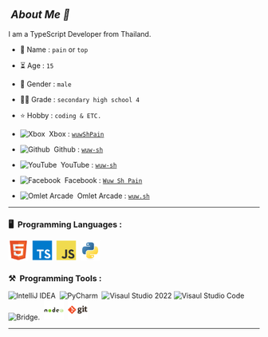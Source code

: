 ## &nbsp;_About Me 👑_

I am a TypeScript Developer from Thailand.

- 🔖 Name : `pain` or `top`
- ⏳ Age : `15`
- 👦 Gender : `male`
- 👨‍🎓 Grade : `secondary high school 4`
- ⭐ Hobby : `coding & ETC.`
- <img src="https://imgs.search.brave.com/dwDLTvAner6mjAuj64pg2I_hMBZQbC0corI8sX7hOlE/rs:fit:128:128:1/g:ce/aHR0cHM6Ly9jZG40/Lmljb25maW5kZXIu/Y29tL2RhdGEvaWNv/bnMvbG9nb3MtYW5k/LWJyYW5kcy81MTIv/Mzg3X1hib3hfbG9n/by0xMjgucG5n" title="Xbox" alt="Xbox" width="23" height="23"/>&nbsp; Xbox : [`wuwShPain`](https://account.xbox.com/en-us/profile?gamertag=wuwShPain)

- <img src="https://imgs.search.brave.com/ij3t5KLpcnSaGFABUAAdPh9IARp5fsbQSBZBRQC7UWE/rs:fit:1200:1200:1/g:ce/aHR0cHM6Ly9sb2dv/cy1kb3dubG9hZC5j/b20vd3AtY29udGVu/dC91cGxvYWRzLzIw/MTYvMDkvR2l0SHVi/X2xvZ28ucG5n" title="Github" alt="Github" width="22" height="22"/>&nbsp; Github : [`wuw-sh`](https://github.com/wuw-sh)

- <img src="https://imgs.search.brave.com/Lh3Jd1lMq38Zi5xeGFs2Yt8nddBASMDyjCZpshserbw/rs:fit:1200:1200:1/g:ce/aHR0cHM6Ly9jbGlw/YXJ0LmluZm8vaW1h/Z2VzL2Njb3ZlcnMv/MTU5MDQzMDY1MnJl/ZC15b3V0dWJlLWxv/Z28tcG5nLXhsLnBu/Zw" title="YouTube" alt="YouTube" width="21" height="14"/>&nbsp; YouTube : [`wuw-sh`](https://m.youtube.com/channel/UCT940bL6xp9HUJ0toiTkxrQ)

- <img src="https://imgs.search.brave.com/RcW5nBXfdSmfbQ0d-CmIjDc8cV9hl-l42NCNlJCm6os/rs:fit:1000:1000:1/g:ce/aHR0cHM6Ly9zZ3Vy/dS5vcmcvd3AtY29u/dGVudC91cGxvYWRz/LzIwMTgvMDIvRmFj/ZWJvb2stUE5HLUlt/YWdlLTcxMjQ0LnBu/Zw" title="Facebook" alt="Facebook" width="19" height="19"/>&nbsp; Facebook : [`Wuw Sh Pain`](https://www.facebook.com/profile.php?id=100024781637005)

- <img src="https://imgs.search.brave.com/Ai3xC6YMdalbmk3y0u9t2ub2UxM4MCqVubuPmwPM1WE/rs:fit:512:512:1/g:ce/aHR0cHM6Ly9pbWFn/ZXMtbmEuc3NsLWlt/YWdlcy1hbWF6b24u/Y29tL2ltYWdlcy9J/LzYxR2JZdktGbFZM/LnBuZw" title="Omlet Arcade" alt="Omlet Arcade" width="20" height="20"/>&nbsp; Omlet Arcade : [`wuw.sh`](https://omlet.gg/profile/wuw.sh)

---

### 🖥️ &nbsp;Programming Languages :

<p>
<img src="https://github.com/devicons/devicon/blob/master/icons/html5/html5-original.svg" title="HTML5" alt="HTML5" width="40" height="40"/>&nbsp;
<img src="https://github.com/devicons/devicon/blob/master/icons/typescript/typescript-original.svg" title="TypeScript" alt="TypeScript" width="40" height="40"/>&nbsp;
<img src="https://github.com/devicons/devicon/blob/master/icons/javascript/javascript-original.svg" title="JavaScript" alt="JavaScript" width="40" height="40"/>&nbsp;
<img src="https://github.com/devicons/devicon/blob/master/icons/python/python-original.svg" title="Python" alt="Python" width="40" height="40"/>&nbsp;
  </p>
  
### ⚒️ &nbsp;Programming Tools :
  
<p>
<img src="https://imgs.search.brave.com/nBKhAEzefUeVMP8ozvE1Y_QPeOPM3aYVqqB8ls3gock/rs:fit:1024:1024:1/g:ce/aHR0cDovL2xvZ29u/b2lkLmNvbS9pbWFn/ZXMvaW50ZWxsaWot/aWRlYS1sb2dvLnBu/Zw" title="
IntelliJ IDEA" alt="
IntelliJ IDEA" width="40" height="40"/>&nbsp;
<img src="https://imgs.search.brave.com/vR2Ua48MUce2M3q0YuKZCLrdsql1_UVBIZkN8OH2WR8/rs:fit:1200:1200:1/g:ce/aHR0cHM6Ly9jZG4u/aW5mbGVhcm4uY29t/L3dwLWNvbnRlbnQv/dXBsb2Fkcy9weWNo/YXJtLnBuZw" title="PyCharm" alt="PyCharm" width="40" height="40"/>&nbsp;
<img src="https://imgs.search.brave.com/Ti6se0m0BdQADmxoQ-x2y7wkj4sW7e-8rKlay3N1qH8/rs:fit:192:192:1/g:ce/aHR0cHM6Ly9waWNz/LmNvbXB1dGVyYmFz/ZS5kZS85LzkvMi8z/LzAtZTM2ZjgwNTY3/MWMzYjk4MC9sb2dv/LTE5Mi4yODMzNzY0/ZC5wbmc" title="
Visaul Studio 2022" alt="
Visaul Studio 2022" width="40" height="40"/>&nbsp;<img src="https://imgs.search.brave.com/IumAF_gqTlBT1vYvIchPchpzNZQCugrcxfeBTlaYeB0/rs:fit:1200:1200:1/g:ce/aHR0cHM6Ly91c2Vy/LWltYWdlcy5naXRo/dWJ1c2VyY29udGVu/dC5jb20vNjc0NjIx/LzcxMTg3ODAxLTE0/ZTYwYTgwLTIyODAt/MTFlYS05NGM5LWU1/NjU3NmY3NmJhZi5w/bmc" title="
Visaul Studio Code" alt="
Visaul Studio Code" width="40" height="40"/>&nbsp;
<img src="https://bridge-core.app/favicon.svg" title="Bridge." alt="Bridge." width="40" height="40"/>&nbsp;
<img src="https://github.com/devicons/devicon/blob/master/icons/nodejs/nodejs-original-wordmark.svg" title="NodeJS" alt="NodeJS" width="40" height="40"/>&nbsp;
<img src="https://github.com/devicons/devicon/blob/master/icons/git/git-original-wordmark.svg" title="Git" alt="Git" width="40" height="40"/>&nbsp;
</p>

---
<p align="center"><img src="https://komarev.com/ghpvc/?username=wuw6248&style=flat-square&color=blue" alt=""></p>
